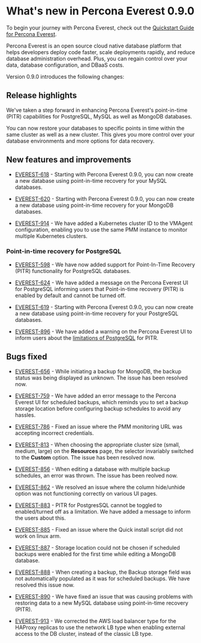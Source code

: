 # What's new in Percona Everest 0.9.0

To begin your journey with Percona Everest, check out the [Quickstart Guide for Percona Everest](../quickstart-guide/quick-install.md).

Percona Everest is an open source cloud native database platform that helps developers deploy code faster, scale deployments rapidly, and reduce database administration overhead. Plus, you can regain control over your data, database configuration, and DBaaS costs.

Version 0.9.0 introduces the following changes:


## Release highlights

We've taken a step forward in enhancing Percona Everest's point-in-time (PITR) capabilities for PostgreSQL, MySQL as well as MongoDB databases. 

You can now restore your databases to specific points in time within the same cluster as well as a new cluster. This gives you more control over your database environments and more options for data recovery.


## New features and improvements

- [EVEREST-618](https://perconadev.atlassian.net/browse/EVEREST-618) - Starting with Percona Everest 0.9.0, you can now create a new database using point-in-time recovery for your MySQL databases.

- [EVEREST-620](https://perconadev.atlassian.net/browse/EVEREST-620) - Starting with Percona Everest 0.9.0, you can now create a new database using point-in-time recovery for your MongoDB databases.

- [EVEREST-914](https://perconadev.atlassian.net/browse/EVEREST-914) - We have added a Kubernetes cluster ID to the VMAgent configuration, enabling you to use the same PMM instance to monitor multiple Kubernetes clusters.

### Point-in-time recovery for PostgreSQL

- [EVEREST-598](https://perconadev.atlassian.net/browse/EVEREST-598) - We have now added support for Point-In-Time Recovery (PITR) functionality for PostgreSQL databases.

- [EVEREST-624](https://perconadev.atlassian.net/browse/EVEREST-624) - We have added a message on the Percona Everest UI for PostgreSQL informing users that Point-in-time recovery (PITR) is enabled by default and cannot be turned off.

- [EVEREST-619](https://perconadev.atlassian.net/browse/EVEREST-619) - Starting with Percona Everest 0.9.0, you can now create a new database using point-in-time recovery for your PostgreSQL databases.

- [EVEREST-896](https://perconadev.atlassian.net/browse/EVEREST-896) - We have added a warning on the Percona Everest UI to inform users about the [limitations of PostgreSQL](https://docs.percona.com/everest/use/createBackups/EnablePITR.html#limitation-for-postgresql) for PITR. 


## Bugs fixed


- [EVEREST-656](https://perconadev.atlassian.net/browse/EVEREST-656) - While initiating a backup for MongoDB, the backup status was being displayed as unknown. The issue has been resolved now.

- [EVEREST-759](https://perconadev.atlassian.net/browse/EVEREST-759) - We have added an error message to the Percona Everest UI for scheduled backups, which reminds you to set a backup storage location before configuring backup schedules to avoid any hassles.

- [EVEREST-786](https://perconadev.atlassian.net/browse/EVEREST-786) - Fixed an issue where the PMM monitoring URL was accepting incorrect credentials.

- [EVEREST-813](https://perconadev.atlassian.net/browse/EVEREST-813) - When choosing the appropriate cluster size (small, medium, large) on the **Resources** page, the selector invariably switched to the **Custom** option. The issue has been resolved now.

- [EVEREST-856](https://perconadev.atlassian.net/browse/EVEREST-856) - When editing a database with multiple backup schedules, an error was thrown. The issue has been reolved now.

- [EVEREST-862](https://perconadev.atlassian.net/browse/EVEREST-862) - We resolved an issue where the column hide/unhide option was not functioning correctly on various UI pages.

- [EVEREST-883](https://perconadev.atlassian.net/browse/EVEREST-883) - PITR for PostgresSQL cannot be toggled to enabled/turned off as a limitation. We have added a message to inform the users about this.

- [EVEREST-885](https://perconadev.atlassian.net/browse/EVEREST-885) - Fixed an issue where the Quick install script did not work on linux arm.

- [EVEREST-887](https://perconadev.atlassian.net/browse/EVEREST-887) - Storage location could not be chosen if scheduled backups were enabled for the first time while editing a MongoDB database.

- [EVEREST-888](https://perconadev.atlassian.net/browse/EVEREST-888) - When creating a backup, the Backup storage field was not automatically populated as it was for scheduled backups. We have resolved this issue now.

- [EVEREST-890](https://perconadev.atlassian.net/browse/EVEREST-890) - We have fixed an issue that was causing problems with restoring data to a new MySQL database using point-in-time recovery (PITR).

- [EVEREST-913](https://perconadev.atlassian.net/browse/EVEREST-913) - We corrected the AWS load balancer type for the HAProxy replicas to use the network LB type when enabling external access to the DB cluster, instead of the classic LB type.








